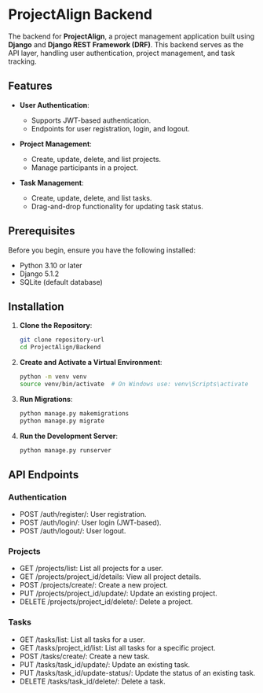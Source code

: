 # ProjectAlign Backend

The backend for **ProjectAlign**, a project management application built using **Django** and **Django REST Framework (DRF)**. This backend serves as the API layer, handling user authentication, project management, and task tracking.

## Features

- **User Authentication**:
  - Supports JWT-based authentication.
  - Endpoints for user registration, login, and logout.
  
- **Project Management**:
  - Create, update, delete, and list projects.
  - Manage participants in a project.

- **Task Management**:
  - Create, update, delete, and list tasks.
  - Drag-and-drop functionality for updating task status.

## Prerequisites

Before you begin, ensure you have the following installed:

- Python 3.10 or later
- Django 5.1.2
- SQLite (default database)

## Installation

1. **Clone the Repository**:
   ```bash
   git clone repository-url
   cd ProjectAlign/Backend
2. **Create and Activate a Virtual Environment**:
    ```bash
    python -m venv venv
    source venv/bin/activate  # On Windows use: venv\Scripts\activate
5. **Run Migrations**:
    ```bash
    python manage.py makemigrations
    python manage.py migrate
6. **Run the Development Server**:
    ```bash
    python manage.py runserver

## API Endpoints

### Authentication
- POST /auth/register/: User registration.
- POST /auth/login/: User login (JWT-based).
- POST /auth/logout/: User logout.

### Projects 
- GET /projects/list: List all projects for a user.
- GET /projects/project_id/details: View all project details.
- POST /projects/create/: Create a new project.
- PUT /projects/project_id/update/: Update an existing project.
- DELETE /projects/project_id/delete/: Delete a project.

### Tasks
- GET /tasks/list: List all tasks for a user.
- GET /tasks/project_id/list: List all tasks for a specific project.
- POST /tasks/create/: Create a new task.
- PUT /tasks/task_id/update/: Update an existing task.
- PUT /tasks/task_id/update-status/: Update the status of an existing task.
- DELETE /tasks/task_id/delete/: Delete a task.


